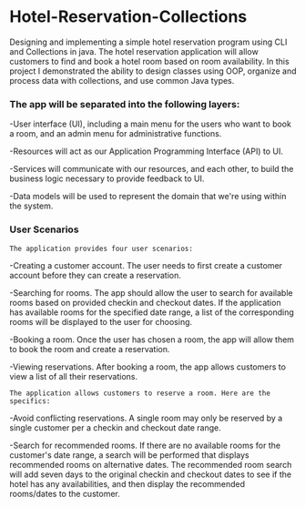 # Hotel-Reservation-Collections
Designing and implementing a simple hotel reservation program using CLI and Collections in java.
The hotel reservation application will allow customers to find and book a hotel room based on room availability. 
In this project I demonstrated the ability to design classes using OOP, organize and process data with collections, and use common Java types.

### The app will be separated into the following layers:
  -User interface (UI), including a main menu for the users who want to book a room, and an admin menu for administrative functions.
 
  -Resources will act as our Application Programming Interface (API) to UI.
  
  -Services will communicate with our resources, and each other, to build the business logic necessary to provide feedback to UI.
  
  -Data models will be used to represent the domain that we're using within the system.
  
### User Scenarios
``The application provides four user scenarios:``

  -Creating a customer account. The user needs to first create a customer account before they can create a reservation.
  
  -Searching for rooms. The app should allow the user to search for available rooms based on provided checkin and checkout dates. If the application has available rooms for the      specified date range, a list of the corresponding rooms will be displayed to the user for choosing.
  
  -Booking a room. Once the user has chosen a room, the app will allow them to book the room and create a reservation.
  
  -Viewing reservations. After booking a room, the app allows customers to view a list of all their reservations.

``The application allows customers to reserve a room. Here are the specifics:``

  -Avoid conflicting reservations. A single room may only be reserved by a single customer per a checkin and checkout date range.
  
  -Search for recommended rooms. If there are no available rooms for the customer's date range, a search will be performed that displays recommended rooms on alternative dates.
  The   recommended room search will add seven days to the original checkin and checkout dates to see if the hotel has any availabilities, and then display the recommended  
  rooms/dates     to the customer.
